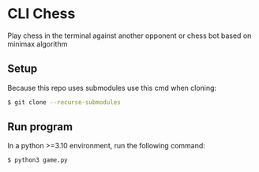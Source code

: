 # CLI Chess
Play chess in the terminal against another opponent or chess bot based on minimax algorithm

## Setup
Because this repo uses submodules use this cmd when cloning:
```bash
$ git clone --recurse-submodules
```

## Run program
In a python >=3.10 environment, run the following command:
```bash
$ python3 game.py
